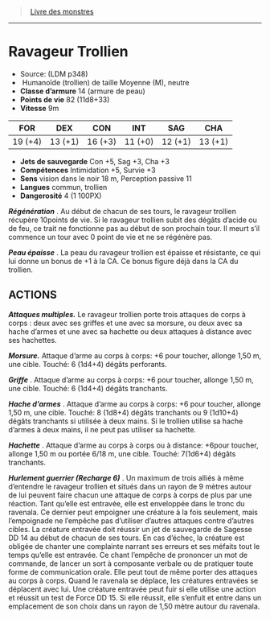 ﻿> [Livre des monstres](tome_of_beasts.md)

---

# Ravageur Trollien

- Source: (LDM p348)
-  Humanoïde (trollien) de taille Moyenne (M), neutre
- **Classe d’armure** 14 (armure de peau)
- **Points de vie** 82 (11d8+33)
- **Vitesse** 9m

|FOR|DEX|CON|INT|SAG|CHA|
|---|---|---|---|---|---|
|19 (+4)|13 (+1)|16 (+3)|11 (+0)|12 (+1)|13 (+1)|

- **Jets de sauvegarde** Con +5, Sag +3, Cha +3
- **Compétences** Intimidation +5, Survie +3
- **Sens** vision dans le noir 18 m, Perception passive 11
- **Langues** commun, trollien
- **Dangerosité** 4 (1 100PX)

**_Régénération_** . Au début de chacun de ses tours, le ravageur trollien récupère 10points de vie. Si le ravageur trollien subit des dégâts d’acide ou de feu, ce trait ne fonctionne pas au début de son prochain tour. Il meurt s’il commence un tour avec 0 point de vie et ne se régénère pas.

**_Peau épaisse_** . La peau du ravageur trollien est épaisse et résistante, ce qui lui donne un bonus de +1 à la CA. Ce bonus figure déjà dans la CA du trollien.

## ACTIONS

**_Attaques multiples._** Le ravageur trollien porte trois attaques de corps à corps : deux avec ses griffes et une avec sa morsure, ou deux avec sa hache d’armes et une avec sa hachette ou deux attaques à distance avec ses hachettes.

**_Morsure._** Attaque d’arme au corps à corps: +6 pour toucher, allonge 1,50 m, une cible. Touché: 6 (1d4+4) dégâts perforants.

**_Griffe_** . Attaque d’arme au corps à corps: +6 pour toucher, allonge 1,50 m, une cible. Touché: 6 (1d4+4) dégâts tranchants.

**_Hache d’armes_** . Attaque d’arme au corps à corps: +6 pour toucher, allonge 1,50 m, une cible. Touché: 8 (1d8+4) dégâts tranchants ou 9 (1d10+4) dégâts tranchants si utilisée à deux mains. Si le trollien utilise sa hache d’armes à deux mains, il ne peut pas utiliser sa hachette.

**_Hachette_** . Attaque d’arme au corps à corps ou à distance: +6pour toucher, allonge 1,50 m ou portée 6/18 m, une cible. Touché:
7(1d6+4) dégâts tranchants.

**_Hurlement guerrier (Recharge 6)_** . Un maximum de trois alliés à même d’entendre le ravageur trollien et situés dans un rayon de 9 mètres autour de lui peuvent faire chacun une attaque de corps à corps de plus par une réaction.
Tant qu’elle est entravée, elle est enveloppée dans le tronc du ravenala. Ce dernier peut empoigner une créature à la fois seulement, mais l’empoignade ne l’empêche pas d’utiliser d’autres attaques contre d’autres cibles. La créature entravée doit réussir un jet de sauvegarde de Sagesse DD 14 au début de chacun de ses tours. En cas d’échec, la créature est obligée de chanter une complainte narrant ses erreurs et ses méfaits tout le temps qu’elle est entravée. Ce chant l’empêche de prononcer un mot de commande, de lancer un sort à composante verbale ou de pratiquer toute forme de communication orale. Elle peut tout de même porter des attaques au corps à corps. Quand le ravenala se déplace, les créatures entravées se déplacent avec lui. Une créature entravée peut fuir si elle utilise une action et réussit un test de Force DD 15. Si elle réussit, elle s’enfuit et entre dans un emplacement de son choix dans un rayon de 1,50 mètre autour du ravenala.

